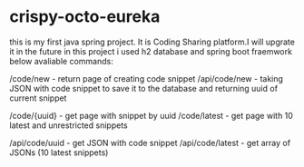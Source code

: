 # crispy-octo-eureka
this is my first java spring project. It is Coding Sharing platform.I will upgrate it in the future
in this project i used h2 database and spring boot fraemwork
below avaliable commands:

/code/new - return page of creating code snippet
/api/code/new - taking JSON with code snippet to save it to the database and returning uuid of current snippet

/code/{uuid} - get page with snippet by uuid
/code/latest - get page with 10 latest and unrestricted snippets

/api/code/uuid - get JSON with code snippet
/api/code/latest - get array of JSONs (10 latest snippets)
